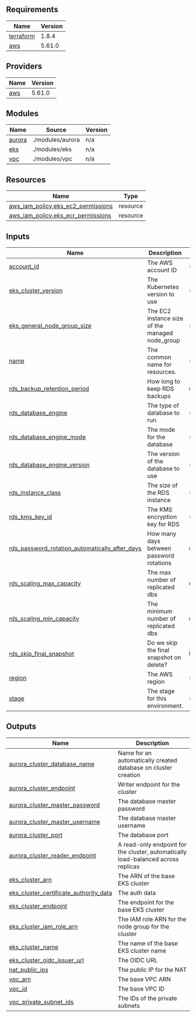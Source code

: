 <!-- BEGIN_TF_DOCS -->
## Requirements

| Name | Version |
|------|---------|
| <a name="requirement_terraform"></a> [terraform](#requirement\_terraform) | 1.8.4 |
| <a name="requirement_aws"></a> [aws](#requirement\_aws) | 5.61.0 |

## Providers

| Name | Version |
|------|---------|
| <a name="provider_aws"></a> [aws](#provider\_aws) | 5.61.0 |

## Modules

| Name | Source | Version |
|------|--------|---------|
| <a name="module_aurora"></a> [aurora](#module\_aurora) | ./modules/aurora | n/a |
| <a name="module_eks"></a> [eks](#module\_eks) | ./modules/eks | n/a |
| <a name="module_vpc"></a> [vpc](#module\_vpc) | ./modules/vpc | n/a |

## Resources

| Name | Type |
|------|------|
| [aws_iam_policy.eks_ec2_permissions](https://registry.terraform.io/providers/hashicorp/aws/5.61.0/docs/resources/iam_policy) | resource |
| [aws_iam_policy.eks_ecr_permissions](https://registry.terraform.io/providers/hashicorp/aws/5.61.0/docs/resources/iam_policy) | resource |

## Inputs

| Name | Description | Type | Default | Required |
|------|-------------|------|---------|:--------:|
| <a name="input_account_id"></a> [account\_id](#input\_account\_id) | The AWS account ID | `string` | n/a | yes |
| <a name="input_eks_cluster_version"></a> [eks\_cluster\_version](#input\_eks\_cluster\_version) | The Kubernetes version to use | `string` | n/a | yes |
| <a name="input_eks_general_node_group_size"></a> [eks\_general\_node\_group\_size](#input\_eks\_general\_node\_group\_size) | The EC2 instance size of the managed node\_group | `string` | `"t3.medium"` | no |
| <a name="input_name"></a> [name](#input\_name) | The common name for resources. | `string` | n/a | yes |
| <a name="input_rds_backup_retention_period"></a> [rds\_backup\_retention\_period](#input\_rds\_backup\_retention\_period) | How long to keep RDS backups | `number` | `0` | no |
| <a name="input_rds_database_engine"></a> [rds\_database\_engine](#input\_rds\_database\_engine) | The type of database to run | `string` | `"aurora-postgresql"` | no |
| <a name="input_rds_database_engine_mode"></a> [rds\_database\_engine\_mode](#input\_rds\_database\_engine\_mode) | The mode for the database | `string` | `"provisioned"` | no |
| <a name="input_rds_database_engine_version"></a> [rds\_database\_engine\_version](#input\_rds\_database\_engine\_version) | The version of the database to use | `string` | `"15.3"` | no |
| <a name="input_rds_instance_class"></a> [rds\_instance\_class](#input\_rds\_instance\_class) | The size of the RDS instance | `string` | `"db.serverless"` | no |
| <a name="input_rds_kms_key_id"></a> [rds\_kms\_key\_id](#input\_rds\_kms\_key\_id) | The KMS encryption key for RDS | `string` | n/a | yes |
| <a name="input_rds_password_rotation_automatically_after_days"></a> [rds\_password\_rotation\_automatically\_after\_days](#input\_rds\_password\_rotation\_automatically\_after\_days) | How many days between password rotations | `number` | `5` | no |
| <a name="input_rds_scaling_max_capacity"></a> [rds\_scaling\_max\_capacity](#input\_rds\_scaling\_max\_capacity) | The max number of replicated dbs | `number` | `10` | no |
| <a name="input_rds_scaling_min_capacity"></a> [rds\_scaling\_min\_capacity](#input\_rds\_scaling\_min\_capacity) | The minimum number of replicated dbs | `number` | `2` | no |
| <a name="input_rds_skip_final_snapshot"></a> [rds\_skip\_final\_snapshot](#input\_rds\_skip\_final\_snapshot) | Do we skip the final snapshot on delete? | `bool` | `true` | no |
| <a name="input_region"></a> [region](#input\_region) | The AWS region | `string` | n/a | yes |
| <a name="input_stage"></a> [stage](#input\_stage) | The stage for this environment. | `string` | `"prod"` | no |

## Outputs

| Name | Description |
|------|-------------|
| <a name="output_aurora_cluster_database_name"></a> [aurora\_cluster\_database\_name](#output\_aurora\_cluster\_database\_name) | Name for an automatically created database on cluster creation |
| <a name="output_aurora_cluster_endpoint"></a> [aurora\_cluster\_endpoint](#output\_aurora\_cluster\_endpoint) | Writer endpoint for the cluster |
| <a name="output_aurora_cluster_master_password"></a> [aurora\_cluster\_master\_password](#output\_aurora\_cluster\_master\_password) | The database master password |
| <a name="output_aurora_cluster_master_username"></a> [aurora\_cluster\_master\_username](#output\_aurora\_cluster\_master\_username) | The database master username |
| <a name="output_aurora_cluster_port"></a> [aurora\_cluster\_port](#output\_aurora\_cluster\_port) | The database port |
| <a name="output_aurora_cluster_reader_endpoint"></a> [aurora\_cluster\_reader\_endpoint](#output\_aurora\_cluster\_reader\_endpoint) | A read-only endpoint for the cluster, automatically load-balanced across replicas |
| <a name="output_eks_cluster_arn"></a> [eks\_cluster\_arn](#output\_eks\_cluster\_arn) | The ARN of the base EKS cluster |
| <a name="output_eks_cluster_certificate_authority_data"></a> [eks\_cluster\_certificate\_authority\_data](#output\_eks\_cluster\_certificate\_authority\_data) | The auth data |
| <a name="output_eks_cluster_endpoint"></a> [eks\_cluster\_endpoint](#output\_eks\_cluster\_endpoint) | The endpoint for the base EKS cluster |
| <a name="output_eks_cluster_iam_role_arn"></a> [eks\_cluster\_iam\_role\_arn](#output\_eks\_cluster\_iam\_role\_arn) | The IAM role ARN for the node group for the cluster |
| <a name="output_eks_cluster_name"></a> [eks\_cluster\_name](#output\_eks\_cluster\_name) | The name of the base EKS cluster name |
| <a name="output_eks_cluster_oidc_issuer_url"></a> [eks\_cluster\_oidc\_issuer\_url](#output\_eks\_cluster\_oidc\_issuer\_url) | The OIDC URL |
| <a name="output_nat_public_ips"></a> [nat\_public\_ips](#output\_nat\_public\_ips) | The public IP for the NAT |
| <a name="output_vpc_arn"></a> [vpc\_arn](#output\_vpc\_arn) | The base VPC ARN |
| <a name="output_vpc_id"></a> [vpc\_id](#output\_vpc\_id) | The base VPC ID |
| <a name="output_vpc_private_subnet_ids"></a> [vpc\_private\_subnet\_ids](#output\_vpc\_private\_subnet\_ids) | The IDs of the private subnets |
<!-- END_TF_DOCS -->